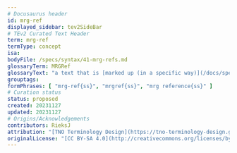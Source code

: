 ```yaml
---
# Docusaurus header
id: mrg-ref
displayed_sidebar: tev2SideBar
# TEv2 Curated Text Header
term: mrg-ref
termType: concept
isa:
bodyFile: /specs/syntax/41-mrg-refs.md
glossaryTerm: MRGRef
glossaryText: "a text that is [marked up (in a specific way)](/docs/specs/syntax/mrg-refs) so that it refers to a particular [terminology](@), as well as to a specific way for creating an associated [HRG](@)."
grouptags:
formPhrases: [ "mrg-ref{ss}", "mrgref{ss}", "mrg reference{ss}" ]
# Curation status
status: proposed
created: 20231127
updated: 20231127
# Origins/Acknowledgements
contributors: RieksJ
attribution: "[TNO Terminology Design](https://tno-terminology-design.github.io/tev2-specifications/docs)"
originalLicense: "[CC BY-SA 4.0](http://creativecommons.org/licenses/by-sa/4.0/?ref=chooser-v1)"
---
```

